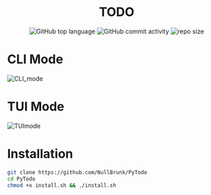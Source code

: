 <div align="center">
  
# TODO


![GitHub top language](https://img.shields.io/github/languages/top/NullBrunk/TODO?style=for-the-badge)
![GitHub commit activity](https://img.shields.io/github/commit-activity/m/NullBrunk/TODO?style=for-the-badge)
![repo size](https://img.shields.io/github/repo-size/NullBrunk/TODO?style=for-the-badge)

</div>

# CLI Mode
 
![CLI_mode](https://github.com/NullBrunk/TODO/assets/125673909/2aa68935-0601-46e7-8902-a3729897bbe7)

# TUI Mode

![TUImode](https://github.com/NullBrunk/TODO/assets/125673909/c18a6ac3-1908-4252-a3c2-ceb332511733)

# Installation

```bash
git clone https://github.com/NullBrunk/PyTodo
cd PyTodo
chmod +x install.sh && ./install.sh
```
